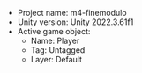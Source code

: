 <!-- UNITY CODE ASSIST INSTRUCTIONS START -->
- Project name: m4-finemodulo
- Unity version: Unity 2022.3.61f1
- Active game object:
  - Name: Player
  - Tag: Untagged
  - Layer: Default
<!-- UNITY CODE ASSIST INSTRUCTIONS END -->